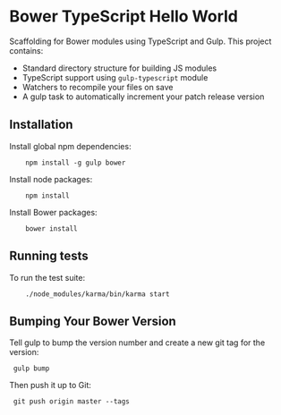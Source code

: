 # Bower TypeScript Hello World

Scaffolding for Bower modules using TypeScript and Gulp.  This project contains:

* Standard directory structure for building JS modules
* TypeScript support using `gulp-typescript` module
* Watchers to recompile your files on save
* A gulp task to automatically increment your patch release version


## Installation

Install global npm dependencies:

        npm install -g gulp bower

Install node packages:

        npm install

Install Bower packages:

        bower install

## Running tests

To run the test suite:

        ./node_modules/karma/bin/karma start

## Bumping Your Bower Version

Tell gulp to bump the version number and create a new git tag for the version:
  
     gulp bump

Then push it up to Git:

     git push origin master --tags
